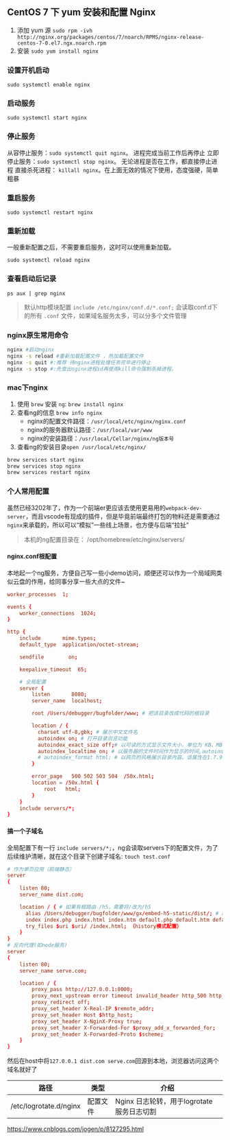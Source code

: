 ## CentOS 7 下 yum 安装和配置 Nginx
1. 添加 yum 源 `sudo rpm -ivh http://nginx.org/packages/centos/7/noarch/RPMS/nginx-release-centos-7-0.el7.ngx.noarch.rpm`
2. 安装 `sudo yum install nginx`


### 设置开机启动
`sudo systemctl enable nginx`

### 启动服务
`sudo systemctl start nginx`

### 停止服务
从容停止服务：`sudo systemctl quit nginx`。 进程完成当前工作后再停止
立即停止服务：`sudo systemctl stop nginx`。 无论进程是否在工作，都直接停止进程
直接杀死进程： `killall nginx`。在上面无效的情况下使用，态度强硬，简单粗暴

### 重启服务
`sudo systemctl restart nginx`

### 重新加载
一般重新配置之后，不需要重启服务，这时可以使用重新加载。

`sudo systemctl reload nginx`

### 查看启动后记录
`ps aux | grep nginx`

> 默认http模块配置 `include /etc/nginx/conf.d/*.conf;` 会读取conf.d下的所有 `.conf` 文件，如果域名服务太多，可以分多个文件管理


### nginx原生常用命令
```bash
nginx #启动nginx
nginx -s reload #重新加载配置文件 ，热加载配置文件
nginx -s quit #:推荐 待nginx进程处理任务完毕进行停止
nginx -s stop #:先查出nginx进程id再使用kill命令强制杀掉进程。
```

### mac下nginx
1. 使用 `brew` 安装 `ng`: `brew install nginx`
2. 查看ng的信息 `brew info nginx`
   - nginx的配置文件路径：`/usr/local/etc/nginx/nginx.conf`
   - nginx的服务器默认路径：`/usr/local/var/www`
   - nginx的安装路径：`/usr/local/Cellar/nginx/ng版本号`
3. 查看ng的安装目录`open /usr/local/etc/nginx/`

```bash
brew services start nginx
brew services stop nginx
brew services restart nginx
```

### 个人常用配置
虽然已经3202年了，作为一个前端er更应该去使用更易用的`webpack-dev-server`，而且vscode有现成的插件，但是毕竟前端最终打包的物料还是需要通过`nginx`来承载的，所以可以“模拟”一些线上场景，也方便与后端“拉扯”
> 本机的ng配置目录在： /opt/homebrew/etc/nginx/servers/
#### nginx.conf根配置
本地起一个ng服务，方便自己写一些小demo访问，顺便还可以作为一个局域网类似云盘的作用，给同事分享一些大点的文件~

```conf
worker_processes  1;

events {
    worker_connections  1024;
}

http {
    include       mime.types;
    default_type  application/octet-stream;

    sendfile        on;

    keepalive_timeout  65;

    # 全局配置
    server {
        listen       8080;
        server_name  localhost;

        root /Users/debugger/bugfolder/www; # 把该目录改成代码的根目录

        location / {
          charset utf-8,gbk; # 展示中文文件名
          autoindex on; # 打开目录浏览功能
          autoindex_exact_size off;# 以可读的方式显示文件大小，单位为 KB、MB 或者 GB，autoindex_format为html格式时有效
          autoindex_localtime on; # 以服务器的文件时间作为显示的时间,autoindex_format为html格式时有效
          # autoindex_format html; # 以网页的风格展示目录内容。该属性在1.7.9及以上适用
        }

        error_page   500 502 503 504  /50x.html;
        location = /50x.html {
            root   html;
        }
    }
    include servers/*;
}
```

#### 搞一个子域名
全局配置下有一行 `include servers/*;`，ng会读取servers下的配置文件，为了后续维护清晰，就在这个目录下创建子域名: `touch test.conf`
```conf
# 作为单页应用（前端静态）
server
{
    listen 80;
    server_name dist.com;

    location / { # 如果有根路由 /h5，需要将/改为/h5
      alias /Users/debugger/bugfolder/www/gx/embed-h5-static/dist/; # alias末尾需要有 / 否则在mac下资源会无法正确匹配导致类似403的错误码
      index index.php index.html index.htm default.php default.htm default.html;
      try_files $uri $uri/ /index.html; （history模式配置）
    }
}
# 反向代理(如node服务)
server
{
    listen 80;
    server_name serve.com;

    location / {
        proxy_pass http://127.0.0.1:8000;
        proxy_next_upstream error timeout invalid_header http_500 http_502 http_503 http_504;
        proxy_redirect off;
        proxy_set_header X-Real-IP $remote_addr;
        proxy_set_header Host $http_host;
        proxy_set_header X-NginX-Proxy true;
        proxy_set_header X-Forwarded-For $proxy_add_x_forwarded_for;
        proxy_set_header X-Forwarded-Proto $scheme;
    }
}
```
然后在host中将`127.0.0.1 dist.com serve.com`回源到本地，浏览器访问这两个域名就好了


| 路径                   | 类型     | 介绍                                      |
| ---------------------- | -------- | ----------------------------------------- |
| /etc/logrotate.d/nginx | 配置文件 | Nginx 日志轮转，用于logrotate服务日志切割 |
https://www.cnblogs.com/jogen/p/8127295.html